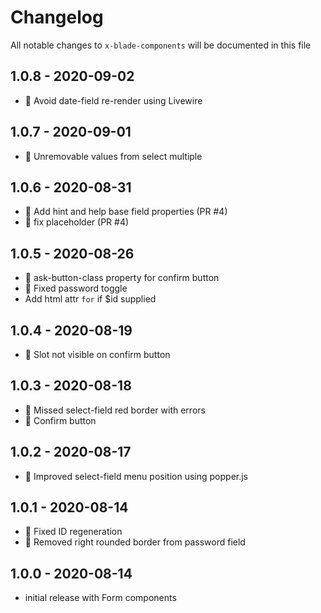 # Changelog

All notable changes to `x-blade-components` will be documented in this file

## 1.0.8 - 2020-09-02
- 🐛 Avoid date-field re-render using Livewire

## 1.0.7 - 2020-09-01
- 🐛 Unremovable values from select multiple

## 1.0.6 - 2020-08-31
- 💅 Add hint and help base field properties (PR #4)
- 🐛 fix placeholder (PR #4)

## 1.0.5 - 2020-08-26
- 💅 ask-button-class property for confirm button
- 🐛 Fixed password toggle
- Add html attr `for` if $id supplied

## 1.0.4 - 2020-08-19
- 🐛 Slot not visible on confirm button

## 1.0.3 - 2020-08-18
- 🐛 Missed select-field red border with errors
- 💅 Confirm button

## 1.0.2 - 2020-08-17
- 💅 Improved select-field menu position using popper.js

## 1.0.1 - 2020-08-14
- 🐛 Fixed ID regeneration
- 🐛 Removed right rounded border from password field

## 1.0.0 - 2020-08-14

- initial release with Form components

